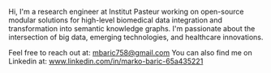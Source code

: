 
Hi, I'm a research engineer at Institut Pasteur working on open-source modular solutions for high-level biomedical data integration and transformation into semantic knowledge graphs. I'm passionate about the intersection of big data, emerging technologies, and healthcare innovations.

Feel free to reach out at: mbaric758@gmail.com
You can also find me on Linkedin at: www.linkedin.com/in/marko-baric-65a435221
